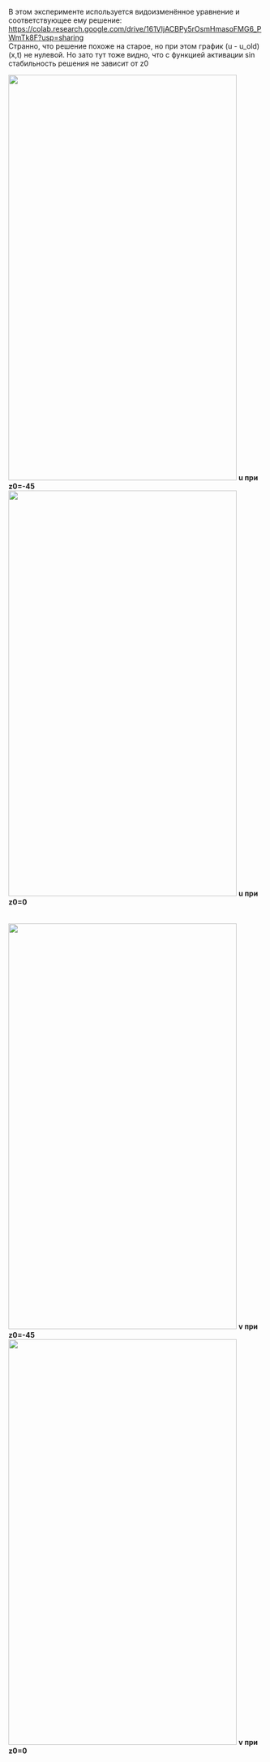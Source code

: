 В этом эксперименте используется видоизменённое уравнение и соответствующее ему решение: <https://colab.research.google.com/drive/161VIjACBPy5rOsmHmasoFMG6_PWmTk8F?usp=sharing>  
Странно, что решение похоже на старое, но при этом график (u - u_old)(x,t) не нулевой. Но зато тут тоже видно, что с функцией активации sin стабильность решения не зависит от z0

<img src="https://github.com/mikhakuv/PINNs/blob/main/exp5_results_u_0.PNG" width="450" height="800"> <b>u при z0=-45</b>
<img src="https://github.com/mikhakuv/PINNs/blob/main/exp5_results_u_1.PNG" width="450" height="800"> <b>u при z0=0</b>
\
\
\
<img src="https://github.com/mikhakuv/PINNs/blob/main/exp5_results_v_0.PNG" width="450" height="800"> <b>v при z0=-45</b>
<img src="https://github.com/mikhakuv/PINNs/blob/main/exp5_results_v_1.PNG" width="450" height="800"> <b>v при z0=0</b>
